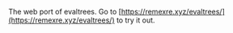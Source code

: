 The web port of evaltrees.
Go to [https://remexre.xyz/evaltrees/](https://remexre.xyz/evaltrees/) to try it out.
